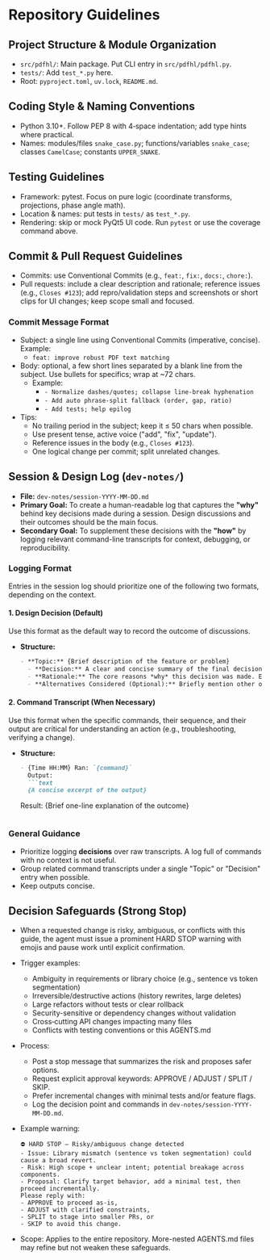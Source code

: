 # Repository Guidelines

## Project Structure & Module Organization
- `src/pdfhl/`: Main package. Put CLI entry in `src/pdfhl/pdfhl.py`.
- `tests/`: Add `test_*.py` here.
- Root: `pyproject.toml`, `uv.lock`, `README.md`.

## Coding Style & Naming Conventions
- Python 3.10+. Follow PEP 8 with 4‑space indentation; add type hints where practical.
- Names: modules/files `snake_case.py`; functions/variables `snake_case`; classes `CamelCase`; constants `UPPER_SNAKE`.

## Testing Guidelines
- Framework: pytest. Focus on pure logic (coordinate transforms, projections, phase angle math).
- Location & names: put tests in `tests/` as `test_*.py`.
- Rendering: skip or mock PyQt5 UI code. Run `pytest` or use the coverage command above.

## Commit & Pull Request Guidelines
- Commits: use Conventional Commits (e.g., `feat:`, `fix:`, `docs:`, `chore:`).
- Pull requests: include a clear description and rationale; reference issues (e.g., `Closes #123`); add repro/validation steps and screenshots or short clips for UI changes; keep scope small and focused.

### Commit Message Format
- Subject: a single line using Conventional Commits (imperative, concise). Example:
  - `feat: improve robust PDF text matching`
- Body: optional, a few short lines separated by a blank line from the subject. Use bullets for specifics; wrap at ~72 chars.
  - Example:
    - `- Normalize dashes/quotes; collapse line-break hyphenation`
    - `- Add auto phrase-split fallback (order, gap, ratio)`
    - `- Add tests; help epilog`
- Tips:
  - No trailing period in the subject; keep it ≤ 50 chars when possible.
  - Use present tense, active voice ("add", "fix", "update").
  - Reference issues in the body (e.g., `Closes #123`).
  - One logical change per commit; split unrelated changes.

## Session & Design Log (`dev-notes/`)

- **File:** `dev-notes/session-YYYY-MM-DD.md`
- **Primary Goal:** To create a human-readable log that captures the **"why"** behind key decisions made during a session. Design discussions and their outcomes should be the main focus.
- **Secondary Goal:** To supplement these decisions with the **"how"** by logging relevant command-line transcripts for context, debugging, or reproducibility.

### Logging Format

Entries in the session log should prioritize one of the following two formats, depending on the context.

#### 1. Design Decision (Default)

Use this format as the default way to record the outcome of discussions.

- **Structure:**
  ```markdown
  - **Topic:** {Brief description of the feature or problem}
    - **Decision:** A clear and concise summary of the final decision.
    - **Rationale:** The core reasons *why* this decision was made. Explain the benefits and trade-offs.
    - **Alternatives Considered (Optional):** Briefly mention other options that were discussed and why they were not chosen.
  ```

#### 2. Command Transcript (When Necessary)

Use this format when the specific commands, their sequence, and their output are critical for understanding an action (e.g., troubleshooting, verifying a change).

- **Structure:**
  ```markdown
  - {Time HH:MM} Ran: `{command}`
    Output:
    ```text
    {A concise excerpt of the output}
    ```
    Result: {Brief one-line explanation of the outcome}
  ```

### General Guidance
- Prioritize logging **decisions** over raw transcripts. A log full of commands with no context is not useful.
- Group related command transcripts under a single "Topic" or "Decision" entry when possible.
- Keep outputs concise.

## Decision Safeguards (Strong Stop)
- When a requested change is risky, ambiguous, or conflicts with this guide, the agent must issue a prominent HARD STOP warning with emojis and pause work until explicit confirmation.
- Trigger examples:
  - Ambiguity in requirements or library choice (e.g., sentence vs token segmentation)
  - Irreversible/destructive actions (history rewrites, large deletes)
  - Large refactors without tests or clear rollback
  - Security-sensitive or dependency changes without validation
  - Cross‑cutting API changes impacting many files
  - Conflicts with testing conventions or this AGENTS.md
- Process:
  - Post a stop message that summarizes the risk and proposes safer options.
  - Request explicit approval keywords: APPROVE / ADJUST / SPLIT / SKIP.
  - Prefer incremental changes with minimal tests and/or feature flags.
  - Log the decision point and commands in `dev-notes/session-YYYY-MM-DD.md`.
- Example warning:
  
  ```text
  ⛔️ HARD STOP — Risky/ambiguous change detected
  - Issue: Library mismatch (sentence vs token segmentation) could cause a broad revert.
  - Risk: High scope + unclear intent; potential breakage across components.
  - Proposal: Clarify target behavior, add a minimal test, then proceed incrementally.
  Please reply with:
  - APPROVE to proceed as-is,
  - ADJUST with clarified constraints,
  - SPLIT to stage into smaller PRs, or
  - SKIP to avoid this change.
  ```
- Scope: Applies to the entire repository. More-nested AGENTS.md files may refine but not weaken these safeguards.
